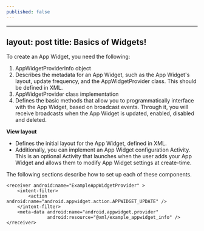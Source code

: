 ```yaml
---
published: false
---
```


---
layout: post
title: Basics of Widgets!
---



To create an App Widget, you need the following:

1. AppWidgetProviderInfo object
1. Describes the metadata for an App Widget, such as the App Widget's layout, update frequency, and the AppWidgetProvider class. This should be defined in XML.
1. AppWidgetProvider class implementation
1. Defines the basic methods that allow you to programmatically interface with the App Widget, based on broadcast events. Through it, you will receive broadcasts when the App Widget is updated, enabled, disabled and deleted.

**View layout**
- Defines the initial layout for the App Widget, defined in XML.
- Additionally, you can implement an App Widget configuration Activity. This is an optional Activity that launches when the user adds your App Widget and allows them to modify App Widget settings at create-time.

The following sections describe how to set up each of these components.


```
<receiver android:name="ExampleAppWidgetProvider" >
    <intent-filter>
        <action android:name="android.appwidget.action.APPWIDGET_UPDATE" />
    </intent-filter>
    <meta-data android:name="android.appwidget.provider"
               android:resource="@xml/example_appwidget_info" />
</receiver>
```
